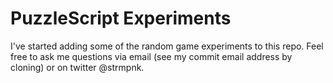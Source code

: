 # PuzzleScript Experiments

I've started adding some of the random game experiments to this repo. Feel free to ask me questions via email (see my commit email address by cloning) or on twitter @strmpnk.